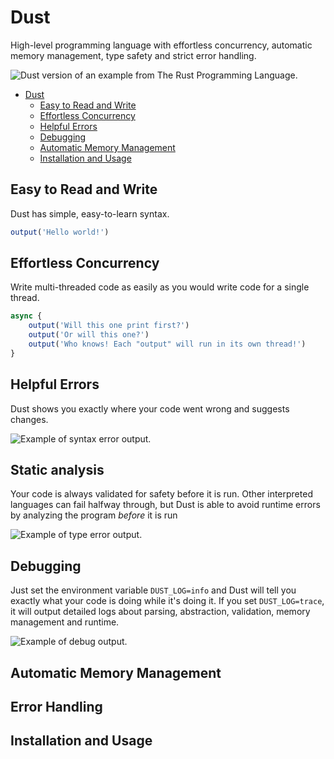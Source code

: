 # Dust

High-level programming language with effortless concurrency, automatic memory management, type safety and strict error handling.

![Dust version of an example from The Rust Programming Language.](https://git.jeffa.io/jeff/dust/docs/assets/example_0.png)

<!--toc:start-->
- [Dust](#dust)
  - [Easy to Read and Write](#easy-to-read-and-write)
  - [Effortless Concurrency](#effortless-concurrency)
  - [Helpful Errors](#helpful-errors)
  - [Debugging](#debugging)
  - [Automatic Memory Management](#automatic-memory-management)
  - [Installation and Usage](#installation-and-usage)
<!--toc:end-->

## Easy to Read and Write

Dust has simple, easy-to-learn syntax.

```js
output('Hello world!')
```

## Effortless Concurrency

Write multi-threaded code as easily as you would write code for a single thread.

```js
async {
    output('Will this one print first?')
    output('Or will this one?')
    output('Who knows! Each "output" will run in its own thread!')
}
```

## Helpful Errors

Dust shows you exactly where your code went wrong and suggests changes.

![Example of syntax error output.](https://git.jeffa.io/jeff/dust/docs/assets/syntax_error.png)

## Static analysis

Your code is always validated for safety before it is run. Other interpreted languages can fail halfway through, but Dust is able to avoid runtime errors by analyzing the program *before* it is run

![Example of type error output.](https://git.jeffa.io/jeff/dust/docs/assets/type_error.png)

## Debugging

Just set the environment variable `DUST_LOG=info` and Dust will tell you exactly what your code is doing while it's doing it. If you set `DUST_LOG=trace`, it will output detailed logs about parsing, abstraction, validation, memory management and runtime.

![Example of debug output.](https://git.jeffa.io/jeff/dust/docs/assets/debugging.png)

## Automatic Memory Management

## Error Handling

## Installation and Usage
